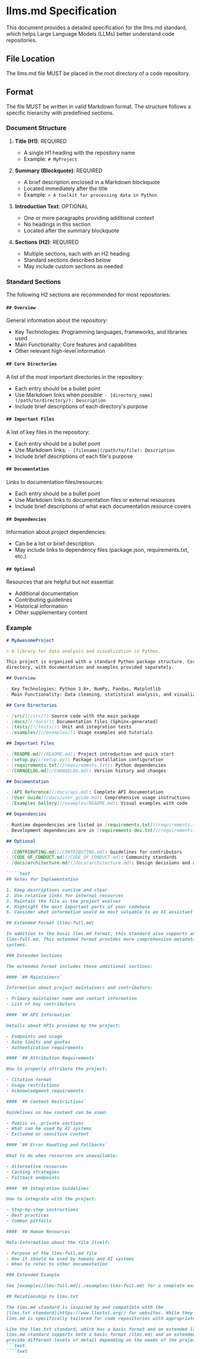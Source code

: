 # llms.md Specification

This document provides a detailed specification for the llms.md standard, which helps Large Language
Models (LLMs) better understand code repositories.

## File Location

The llms.md file MUST be placed in the root directory of a code repository.

## Format

The file MUST be written in valid Markdown format. The structure follows a specific hierarchy with
predefined sections.

### Document Structure

1. **Title (H1)**: REQUIRED

   - A single H1 heading with the repository name
   - Example: `# MyProject`

2. **Summary (Blockquote)**: REQUIRED

   - A brief description enclosed in a Markdown blockquote
   - Located immediately after the title
   - Example: `> A toolkit for processing data in Python`

3. **Introduction Text**: OPTIONAL

   - One or more paragraphs providing additional context
   - No headings in this section
   - Located after the summary blockquote

4. **Sections (H2)**: REQUIRED
   - Multiple sections, each with an H2 heading
   - Standard sections described below
   - May include custom sections as needed

### Standard Sections

The following H2 sections are recommended for most repositories:

#### `## Overview`

General information about the repository:

- Key Technologies: Programming languages, frameworks, and libraries used
- Main Functionality: Core features and capabilities
- Other relevant high-level information

#### `## Core Directories`

A list of the most important directories in the repository:

- Each entry should be a bullet point
- Use Markdown links when possible: `- [directory_name](/path/to/directory/): Description`
- Include brief descriptions of each directory's purpose

#### `## Important Files`

A list of key files in the repository:

- Each entry should be a bullet point
- Use Markdown links: `- [filename](/path/to/file): Description`
- Include brief descriptions of each file's purpose

#### `## Documentation`

Links to documentation files/resources:

- Each entry should be a bullet point
- Use Markdown links to documentation files or external resources
- Include brief descriptions of what each documentation resource covers

#### `## Dependencies`

Information about project dependencies:

- Can be a list or brief description
- May include links to dependency files (package.json, requirements.txt, etc.)

#### `## Optional`

Resources that are helpful but not essential:

- Additional documentation
- Contributing guidelines
- Historical information
- Other supplementary content

### Example

`````markdown
# MyAwesomeProject

> A library for data analysis and visualization in Python.

This project is organized with a standard Python package structure. Core functionality is in the src
directory, with documentation and examples provided separately.

## Overview

- Key Technologies: Python 3.8+, NumPy, Pandas, Matplotlib
- Main Functionality: Data cleaning, statistical analysis, and visualization

## Core Directories

- [src/](/src/): Source code with the main package
- [docs/](/docs/): Documentation files (Sphinx-generated)
- [tests/](/tests/): Unit and integration tests
- [examples/](/examples/): Usage examples and tutorials

## Important Files

- [README.md](/README.md): Project introduction and quick start
- [setup.py](/setup.py): Package installation configuration
- [requirements.txt](/requirements.txt): Python dependencies
- [CHANGELOG.md](/CHANGELOG.md): Version history and changes

## Documentation

- [API Reference](/docs/api.md): Complete API documentation
- [User Guide](/docs/user_guide.md): Comprehensive usage instructions
- [Examples Gallery](/examples/README.md): Visual examples with code

## Dependencies

- Runtime dependencies are listed in [requirements.txt](/requirements.txt)
- Development dependencies are in [requirements-dev.txt](/requirements-dev.txt)

## Optional

- [CONTRIBUTING.md](/CONTRIBUTING.md): Guidelines for contributors
- [CODE_OF_CONDUCT.md](/CODE_OF_CONDUCT.md): Community standards
- [docs/architecture.md](/docs/architecture.md): Design decisions and architecture

`````text
## Notes for Implementation

1. Keep descriptions concise and clear
2. Use relative links for internal resources
3. Maintain the file as the project evolves
4. Highlight the most important parts of your codebase
5. Consider what information would be most valuable to an AI assistant

## Extended Format (llms-full.md)

In addition to the basic llms.md format, this standard also supports an extended format called
llms-full.md. This extended format provides more comprehensive metadata and detailed guidance for AI
systems.

### Extended Sections

The extended format includes these additional sections:

#### `## Maintainers`

Information about project maintainers and contributors:

- Primary maintainer name and contact information
- List of key contributors

#### `## API Information`

Details about APIs provided by the project:

- Endpoints and usage
- Rate limits and quotas
- Authentication requirements

#### `## Attribution Requirements`

How to properly attribute the project:

- Citation format
- Usage restrictions
- Acknowledgment requirements

#### `## Content Restrictions`

Guidelines on how content can be used:

- Public vs. private sections
- What can be used by AI systems
- Excluded or sensitive content

#### `## Error Handling and Fallbacks`

What to do when resources are unavailable:

- Alternative resources
- Caching strategies
- Fallback endpoints

#### `## Integration Guidelines`

How to integrate with the project:

- Step-by-step instructions
- Best practices
- Common pitfalls

#### `## Human Resources`

Meta-information about the file itself:

- Purpose of the llms-full.md file
- How it should be used by humans and AI systems
- When to refer to other documentation

### Extended Example

See [examples/llms-full.md](./examples/llms-full.md) for a complete example of the extended format.

## Relationship to llms.txt

The llms.md standard is inspired by and compatible with the
[llms.txt standard](https://www.llmstxt.org/) for websites. While they serve similar purposes,
llms.md is specifically tailored for code repositories with appropriate sections and formats.

Like the llms.txt standard, which has a basic format and an extended llms-full.txt format, the
llms.md standard supports both a basic format (llms.md) and an extended format (llms-full.md) to
provide different levels of detail depending on the needs of the project.
```text
````text
`````
`````

